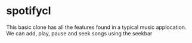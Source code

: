 # spotifycl
This basic clone has all the features found in a typical music applocation. We can add, play, pause and seek songs using the seekbar
